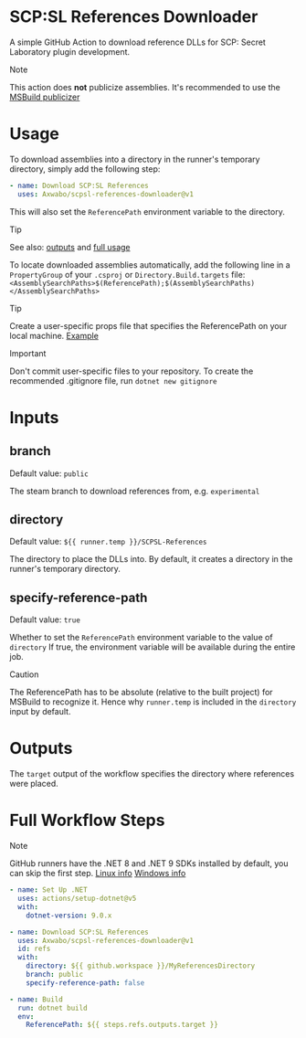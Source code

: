 # SCP:SL References Downloader

A simple GitHub Action to download reference DLLs for SCP: Secret Laboratory plugin development.

> [!NOTE]
> This action does **not** publicize assemblies.
> It's recommended to use the [MSBuild publicizer](https://github.com/BepInEx/BepInEx.AssemblyPublicizer)

# Usage

To download assemblies into a directory in the runner's temporary directory, simply add the following step:

```yaml
- name: Download SCP:SL References
  uses: Axwabo/scpsl-references-downloader@v1
```

This will also set the `ReferencePath` environment variable to the directory.

> [!TIP]
> See also: [outputs](#outputs) and [full usage](#full-workflow-steps)

To locate downloaded assemblies automatically, add the following line in a `PropertyGroup`
of your `.csproj` or `Directory.Build.targets` file:
`<AssemblySearchPaths>$(ReferencePath);$(AssemblySearchPaths)</AssemblySearchPaths>`

> [!TIP]
> Create a user-specific props file that specifies the ReferencePath on your local machine.
> [Example](https://github.com/Axwabo/SCPSL-Helpers/blob/main/Directory.Build.targets)

> [!IMPORTANT]
> Don't commit user-specific files to your repository.
> To create the recommended .gitignore file, run `dotnet new gitignore`

# Inputs

## branch

Default value: `public`

The steam branch to download references from, e.g. `experimental`

## directory

Default value: `${{ runner.temp }}/SCPSL-References`

The directory to place the DLLs into.
By default, it creates a directory in the runner's temporary directory.

## specify-reference-path

Default value: `true`

Whether to set the `ReferencePath` environment variable to the value of `directory`
If true, the environment variable will be available during the entire job.

> [!CAUTION]
> The ReferencePath has to be absolute (relative to the built project) for MSBuild to recognize it.
> Hence why `runner.temp` is included in the `directory` input by default.

# Outputs

The `target` output of the workflow specifies the directory where references were placed.

# Full Workflow Steps

> [!NOTE]
> GitHub runners have the .NET 8 and .NET 9 SDKs installed by default, you can skip the first step.
> [Linux info](https://github.com/actions/runner-images/blob/main/images/ubuntu/Ubuntu2404-Readme.md#net-tools)
> [Windows info](https://github.com/actions/runner-images/blob/main/images/windows/Windows2025-Readme.md#net-core-tools)

```yaml
- name: Set Up .NET
  uses: actions/setup-dotnet@v5
  with:
    dotnet-version: 9.0.x

- name: Download SCP:SL References
  uses: Axwabo/scpsl-references-downloader@v1
  id: refs
  with:
    directory: ${{ github.workspace }}/MyReferencesDirectory
    branch: public
    specify-reference-path: false

- name: Build
  run: dotnet build
  env:
    ReferencePath: ${{ steps.refs.outputs.target }}
```

